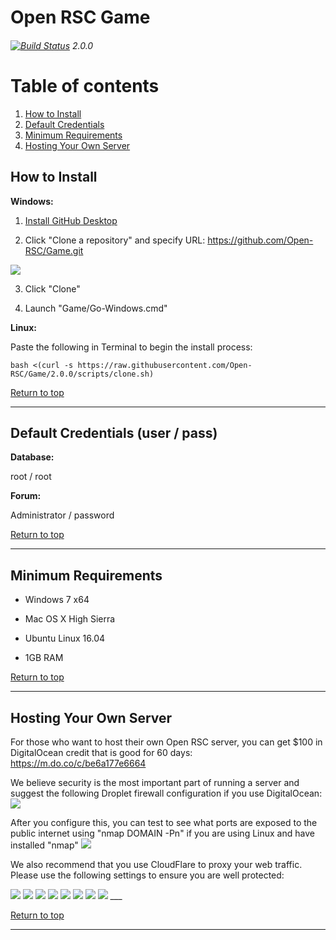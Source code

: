 # Open RSC Game
###### [![Build Status](https://travis-ci.org/Open-RSC/Game.svg?branch=2.0.0)](https://travis-ci.org/Open-RSC/Game) 2.0.0

# Table of contents <a name="top"></a>
1. [How to Install](#install)
2. [Default Credentials](#credentials)
3. [Minimum Requirements](#requirements)
4. [Hosting Your Own Server](#hosting)

## How to Install<a name="install"></a>

<b>Windows:</b>

1. <a href="https://desktop.githubusercontent.com/releases/1.4.1-4eda7cdc/GitHubDesktopSetup.exe">Install GitHub Desktop</a>

2. Click "Clone a repository" and specify URL: https://github.com/Open-RSC/Game.git
<img src="https://i.imgur.com/ZMXUSr7.png"/>

3. Click "Clone"

4. Launch "Game/Go-Windows.cmd"


<b>Linux:</b>

Paste the following in Terminal to begin the install process:

```
bash <(curl -s https://raw.githubusercontent.com/Open-RSC/Game/2.0.0/scripts/clone.sh)
```

[Return to top](#top)
___

## Default Credentials (user / pass)<a name="credentials"></a>

<b>Database:</b>

root / root

<b>Forum:</b>

Administrator / password

[Return to top](#top)
___

## Minimum Requirements<a name="requirements"></a>

* Windows 7 x64

* Mac OS X High Sierra

* Ubuntu Linux 16.04

* 1GB RAM

[Return to top](#top)
___

## Hosting Your Own Server<a name="hosting"></a>

For those who want to host their own Open RSC server, you can get $100 in DigitalOcean credit that is good for 60 days: https://m.do.co/c/be6a177e6664

We believe security is the most important part of running a server and suggest the following Droplet firewall configuration if you use DigitalOcean: <img src="https://i.imgur.com/Lpal89h.png"/>

After you configure this, you can test to see what ports are exposed to the public internet using "nmap DOMAIN -Pn" if you are using Linux and have installed "nmap" <img src="https://i.imgur.com/BNMYuGJ.png"/>

We also recommend that you use CloudFlare to proxy your web traffic. Please use the following settings to ensure you are well protected:

<img src="https://i.imgur.com/W3MqU3W.png"/>
<img src="https://i.imgur.com/dIGlpNB.png"/>
<img src="https://i.imgur.com/dxBi00O.png"/>
<img src="https://i.imgur.com/A5MXjgo.png"/>
<img src="https://i.imgur.com/0J5krT9.png"/>
<img src="https://i.imgur.com/7Z5foy0.png"/>
<img src="https://i.imgur.com/YeKseHB.png"/>
<img src="https://i.imgur.com/RkqfwI7.png"/>
___

[Return to top](#top)
___
